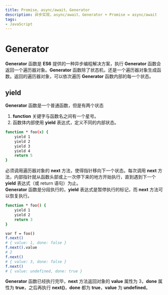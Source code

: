 ```yaml
---
title: Promise、async/await、Generator
description: 异步实现，async/await、Generator + Promise = async/await
tags:
- JavaScript
---
```


# Generator 

**Generator** 函数是 **ES6** 提供的一种异步编程解决方案，执行 **Generator** 函数会返回一个遍历器对象。**Generator** 函数除了状态机，还是一个遍历器对象生成函数。返回的遍历器对象，可以依次遍历 **Generator** 函数内部的每一个状态。

## yield

**Generator** 函数是一个普通函数，但是有两个状态<br>
1. **function** 关键字与函数名之间有一个星号。<br>
2. 函数体内部使用 **yield** 表达式，定义不同的内部状态。<br>

```bash
function * foo(x) {
    yield 1
    yield 2
    yield 3
    yield 4
    return 5
}
```

必须调用遍历器对象的 **next** 方法，使得指针移向下一个状态。每次调用 **next** 方法，内部指针就从函数头部或上一次停下来的地方开始执行，直到遇到下一个 **yield** 表达式（或 return 语句）为止。<br>**Generator** 函数是分段执行的，**yield** 表达式是暂停执行的标记，而 **next** 方法可以恢复执行。<br>

```bash
function * foo() {
    yield 1
    yield 2
    return 3
}

var f = foo()
f.next()
# { value: 1, done: false }
f.next().value
# 2
f.next()
# { value: 3, done: false }
f.next()
# { value: undefined, done: true }
```

**Generator** 函数已经执行完毕，**next** 方法返回对象的 **value** 属性为 3，**done** 属性为 **true**，之后再执行 **next()**，**done** 都为 **true**，**value** 为 **undefined**。

